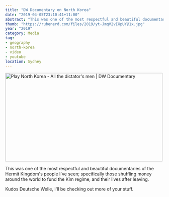 ```yaml
---
title: "DW Documentary on North Korea"
date: "2019-04-05T23:10:41+11:00"
abstract: "This was one of the most respectful and beautiful documentaries of the Hermit Kingdom’s people I've seen."
thumb: "https://rubenerd.com/files/2019/yt-JmqV2vIXpUY@1x.jpg"
year: "2019"
category: Media
tag:
- geography
- north-korea
- video
- youtube
location: Sydney
---
```

<p><a href="https://www.youtube.com/watch?v=JmqV2vIXpUY" title="Play North Korea - All the dictator's men | DW Documentary"><img src="https://rubenerd.com/files/2019/yt-JmqV2vIXpUY@1x.jpg" srcset="https://rubenerd.com/files/2019/yt-JmqV2vIXpUY@1x.jpg 1x, https://rubenerd.com/files/2019/yt-JmqV2vIXpUY@2x.jpg 2x" alt="Play North Korea - All the dictator's men | DW Documentary" style="width:500px;height:281px;" /></a></p>

This was one of the most respectful and beautiful documentaries of the Hermit Kingdom's people I've seen; specifically those shuffling money around the world to fund the Kim regime, and their lives after leaving.

Kudos Deutsche Welle, I'll be checking out more of your stuff.

